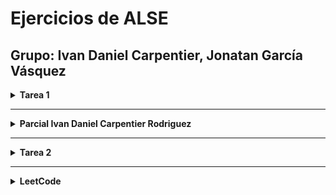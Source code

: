 # Ejercicios de ALSE
Grupo: **Ivan Daniel Carpentier, Jonatan García Vásquez**
---------------------------------------------------------------------------------------------------------


<details>
<summary><strong>Tarea 1</strong></summary>

### Ejercicios obligatorios

- **2.2 operadores logicos ->** [Tarea1/ejercicio2.2.cpp](./Tarea1/ejercicio2.2.cpp)
- **4.1 sumar elementos de un arreglo ->** [Tarea1/ejercicio4.1.cpp](./Tarea1/ejercicio4.1.cpp)
- **8.1 Interes compuesto ->** [Tarea1/ejercicio8.1.cpp](./Tarea1/ejercicio8.1.cpp)

### Ejercicios opcionales

- **Sistema de gestión de inventarios ->** [Tarea2/Ejercicio2.1.cpp](./Tarea2/Ejercicio2.1.cpp)
- **Memoria Dinámica para un Sistema de Reservas de Hotel ->** [Tarea2/Ejercicio3.1.cpp](./Tarea2/Ejercicio3.1.cpp)

</details>

<hr>

<details>
<summary><strong>Parcial Ivan Daniel Carpentier Rodriguez</strong></summary>

- **parcial ->** [Parcial/parcial.cpp](./Parcial/parcial.cpp)

</details>

<hr>

<details>
<summary><strong>Tarea 2</strong></summary>

- **Calculadora ->** [Tarea2/calculadora.cpp](./Tarea2/calculadora.cpp)

</details>

<hr>

<details>
<summary><strong>LeetCode</strong></summary>

- **Two sum ->** [twoSum.cpp](./Leetcode/twoSum.cpp)
- **Add Strings ->** [addStrings.cpp](./Leetcode/addStrings.cpp)
- **Valid Sudoku ->** [validSudoku.cpp](./Leetcode/validSudoku.cpp)

</details>